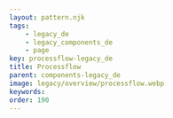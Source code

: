```yaml
---
layout: pattern.njk
tags: 
    - legacy_de
    - legacy_components_de
    - page
key: processflow-legacy_de
title: Processflow
parent: components-legacy_de
image: legacy/overview/processflow.webp
keywords: 
order: 190
---
```

